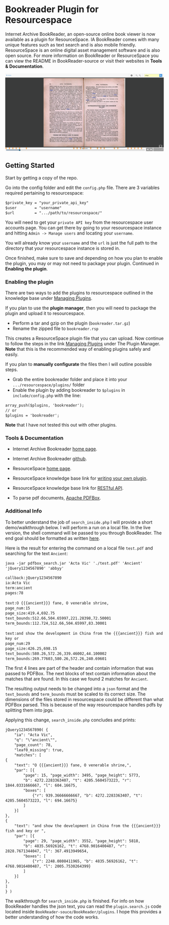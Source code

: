 # Bookreader Plugin for Resourcespace

Internet Archive BookReader, an open-source online book viewer is now available as a plugin for ResourceSpace. IA BookReader comes with many unique features such as text search and is also mobile friendly. ResourceSpace is an online digital asset management software and is also open source. For more information on BookReader or ResourceSpace you can view the README in BookReader-source or visit their websites in **Tools & Documentation**.

![Bookreader example](img/search_demo.png)


## Getting Started
Start by getting a copy of the repo.

Go into the config folder and edit the `config.php` file. There are 3 variables required pertaining to resourcespace:
```
$private_key = "your_private_api_key"
$user        = "username"
$url         = ".../path/to/resourcespace/"
```
You will need to get your `private API key` from the resourcespace user accounts page. You can get there by going to your resourcespace instance and hitting `Admin -> Manage users` and locating your `username`. 

You will already know your `username` and the `url` is just the full path to the directory that your resourcespace instance is stored in.

Once finished, make sure to save and depending on how you plan to enable the plugin, you may or may not need to package your plugin. Continued in **Enabling the plugin**.


### Enabling the plugin
There are two ways to add the plugins to resourcespace outlined in the knowledge base under [Managing Plugins](https://www.resourcespace.com/knowledge-base/systemadmin/managing_plugins).

If you plan to use the **plugin manager**, then you will need to package the plugin and upload it to resourcespace.
* Perform a tar and gzip on the plugin (`bookreader.tar.gz`)
* Rename the zipped file to `bookreader.rsp`

This creates a ResourceSpace plugin file that you can upload. Now continue to follow the steps in the link [Managing Plugins](https://www.resourcespace.com/knowledge-base/systemadmin/managing_plugins) under The Plugin Manager. **Note** that this is the recommended way of enabling plugins safely and easily.

If you plan to **manually configurate** the files then I will outline possible steps.
* Grab the entire bookreader folder and place it into your `.../resourcespace/plugins/` folder
* Enable the plugin by adding bookreader to `$plugins` in `include/config.php` with the line:
```
array_push($plugins, 'bookreader');
// or 
$plugins = 'bookreader';
```
**Note** that I have not tested this out with other plugins.


### Tools & Documentation
* Internet Archive Bookreader [home page](https://openlibrary.org/dev/docs/bookreader).

* Internet Archive Bookreader [github](https://github.com/internetarchive/bookreader).

* ResourceSpace [home page](https://www.resourcespace.com/).

* ResourceSpace knowledge base link for [writing your own plugin](https://www.resourcespace.com/knowledge-base/systemadmin/modifications-and-writing-your-own-plugin).

* ResourceSpace knowledge base link for [RESTful API](https://www.resourcespace.com/knowledge-base/api/).

* To parse pdf documents, [Apache PDFBox](https://pdfbox.apache.org/).


### Additional Info
To better understand the job of `search_inside.php` I will provide a short demo/walkthrough below. I will perform a run on a local file. In the live version, the shell command will be passed to you through BookReader. The end goal should be formatted as written [here](https://openlibrary.org/dev/docs/api/search_inside).

Here is the result for entering the command on a local file `test.pdf` and searching for the text `Ancient`:
```
java -jar pdfbox_search.jar 'Acta Vic' './test.pdf' 'Ancient' 'jQuery1234567890' 'abbyy'
```
```
callback:jQuery1234567890
ia:Acta Vic
term:ancient
pages:78

text:O {{{ancient}}} fane, O venerable shrine,
page_num:15
page_size:419.4,692.75
text_bounds:512.66,504.65997,221.28398,72.50001
term_bounds:112.724,512.66,504.65997,83.30001

text:and show the development in China from the {{{ancient}}} fish and key or 
page_num:29
page_size:426.25,698.15
text_bounds:580.26,572.26,339.46002,44.100002
term_bounds:269.77603,580.26,572.26,240.69601
```
The first 4 lines are part of the header and contain information that was passed to PDFBox. The next blocks of text contain information about the matches that are found. In this case we found 2 matches for `Ancient`.

The resulting output needs to be changed into a `json` format and the `text_bounds` and `term_bounds` must be scaled to its correct size. The dimensions of the files stored in resourcespace could be different than what PDFBox parsed. This is because of the way resourcespace handles pdfs by splitting them into jpgs. 

Applying this change, `search_inside.php` concludes and prints:
```
jQuery1234567890( {
	"ia": "Acta Vic",
	"q": "\"ancient\"",
	"page_count": 78,
	"leaf0_missing": true,
	"matches": [
{
	"text": "O {{{ancient}}} fane, O venerable shrine,", 
	"par": [{
		"page": 15, "page_width": 3495, "page_height": 5773,
		"b": 4272.2283363407, "t": 4205.5604573223, "r": 1844.0331666667, "l": 604.16675,
		"boxes": [
			{"r": 939.36666666667, "b": 4272.2283363407, "t": 4205.5604573223, "l": 694.16675}
		] 
	}] 
},
{
	"text": "and show the development in China from the {{{ancient}}} fish and key or ", 
	"par": [{
		"page": 29, "page_width": 3552, "page_height": 5818,
		"b": 4835.56926162, "t": 4768.9016400487, "r": 2828.7671344047, "l": 367.4913949654,
		"boxes": [
			{"r": 2248.0808411965, "b": 4835.56926162, "t": 4768.9016400487, "l": 2005.7530264399}
		] 
	}] 
},
] 
} )
```
The walkthrough for `search_inside.php` is finished. For info on how BookReader handles the json text, you can read the `plugin.search.js` code located inside `BookReader-souce/BookReader/plugins`. I hope this provides a better understanding of how the code works.
